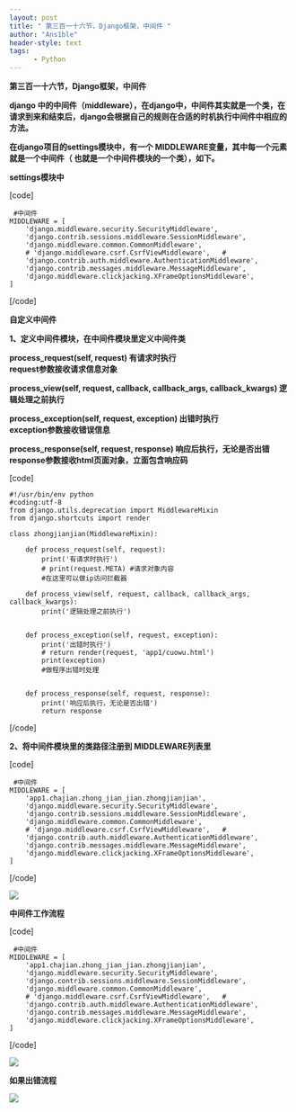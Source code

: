 ```yaml
---
layout: post
title: " 第三百一十六节，Django框架，中间件 "
author: "Ans1ble"
header-style: text
tags:
      - Python
---
```


**第三百一十六节，Django框架，中间件**

**django
中的中间件（middleware），在django中，中间件其实就是一个类，在请求到来和结束后，django会根据自己的规则在合适的时机执行中间件中相应的方法。**

**在django项目的settings模块中，有一个 MIDDLEWARE变量，其中每一个元素就是一个中间件（ 也就是一个中间件模块的一个类），如下。**

****settings模块中****

[code]

     #中间件
    MIDDLEWARE = [
        'django.middleware.security.SecurityMiddleware',
        'django.contrib.sessions.middleware.SessionMiddleware',
        'django.middleware.common.CommonMiddleware',
        # 'django.middleware.csrf.CsrfViewMiddleware',   #
        'django.contrib.auth.middleware.AuthenticationMiddleware',
        'django.contrib.messages.middleware.MessageMiddleware',
        'django.middleware.clickjacking.XFrameOptionsMiddleware',
    ]
[/code]



**自定义中间件**



******1、定义中间件模块，在中间件模块里定义中间件类******



**process_request(self, request) 有请求时执行**  
 **request参数接收请求信息对象**



**process_view(self, request, callback, callback_args, callback_kwargs)
逻辑处理之前执行**



**process_exception(self, request, exception) 出错时执行**  
 **exception参数接收错误信息**



**process_response(self, request, response) 响应后执行，无论是否出错**  
 **response参数接收html页面对象，立面包含响应码**



[code]

    #!/usr/bin/env python
    #coding:utf-8
    from django.utils.deprecation import MiddlewareMixin
    from django.shortcuts import render
    
    class zhongjianjian(MiddlewareMixin):
    
        def process_request(self, request):
            print('有请求时执行')
            # print(request.META) #请求对象内容
            #在这里可以做ip访问拦截器
    
        def process_view(self, request, callback, callback_args, callback_kwargs):
            print('逻辑处理之前执行')
    
    
        def process_exception(self, request, exception):
            print('出错时执行')
            # return render(request, 'app1/cuowu.html')
            print(exception)
            #做程序出错时处理
    
    
        def process_response(self, request, response):
            print('响应后执行，无论是否出错')
            return response
[/code]

**2、将中间件模块里的类路径注册到 **MIDDLEWARE列表里****

[code]

     #中间件
    MIDDLEWARE = [
        'app1.chajian.zhong_jian_jian.zhongjianjian',
        'django.middleware.security.SecurityMiddleware',
        'django.contrib.sessions.middleware.SessionMiddleware',
        'django.middleware.common.CommonMiddleware',
        # 'django.middleware.csrf.CsrfViewMiddleware',   #
        'django.contrib.auth.middleware.AuthenticationMiddleware',
        'django.contrib.messages.middleware.MessageMiddleware',
        'django.middleware.clickjacking.XFrameOptionsMiddleware',
    ]
[/code]

![](https://images2015.cnblogs.com/blog/955761/201707/955761-20170720143608552-699718127.png)



**中间件工作流程**

[code]

     #中间件
    MIDDLEWARE = [
        'app1.chajian.zhong_jian_jian.zhongjianjian',
        'django.middleware.security.SecurityMiddleware',
        'django.contrib.sessions.middleware.SessionMiddleware',
        'django.middleware.common.CommonMiddleware',
        # 'django.middleware.csrf.CsrfViewMiddleware',   #
        'django.contrib.auth.middleware.AuthenticationMiddleware',
        'django.contrib.messages.middleware.MessageMiddleware',
        'django.middleware.clickjacking.XFrameOptionsMiddleware',
    ]
[/code]

![](https://images2015.cnblogs.com/blog/955761/201707/955761-20170720145215083-1771999296.png)

**如果出错流程**

![](https://images2015.cnblogs.com/blog/955761/201707/955761-20170720145604255-2139965103.png)

